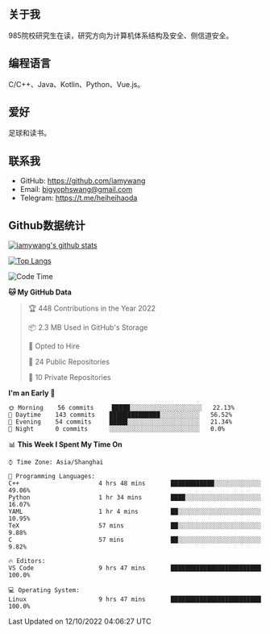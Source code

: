 ## 关于我

985院校研究生在读，研究方向为计算机体系结构及安全、侧信道安全。

## 编程语言

C/C++、Java、Kotlin、Python、Vue.js。

## 爱好

足球和读书。

## 联系我

- GitHub: https://github.com/iamywang
- Email: bigyophswang@gmail.com
- Telegram: https://t.me/heiheihaoda

## Github数据统计

[![iamywang's github stats](https://github-readme-stats.vercel.app/api?username=iamywang&count_private=true&show_icons=true)]()

[![Top Langs](https://github-readme-stats.vercel.app/api/top-langs/?username=iamywang&layout=compact)]()

<!--START_SECTION:waka-->
![Code Time](http://img.shields.io/badge/Code%20Time-598%20hrs%2055%20mins-blue)

**🐱 My GitHub Data** 

> 🏆 448 Contributions in the Year 2022
 > 
> 📦 2.3 MB Used in GitHub's Storage 
 > 
> 💼 Opted to Hire
 > 
> 📜 24 Public Repositories 
 > 
> 🔑 10 Private Repositories  
 > 
**I'm an Early 🐤** 

```text
🌞 Morning    56 commits     █████░░░░░░░░░░░░░░░░░░░░   22.13% 
🌆 Daytime    143 commits    ██████████████░░░░░░░░░░░   56.52% 
🌃 Evening    54 commits     █████░░░░░░░░░░░░░░░░░░░░   21.34% 
🌙 Night      0 commits      ░░░░░░░░░░░░░░░░░░░░░░░░░   0.0%

```


📊 **This Week I Spent My Time On** 

```text
⌚︎ Time Zone: Asia/Shanghai

💬 Programming Languages: 
C++                      4 hrs 48 mins       ████████████░░░░░░░░░░░░░   49.06% 
Python                   1 hr 34 mins        ████░░░░░░░░░░░░░░░░░░░░░   16.07% 
YAML                     1 hr 4 mins         ██░░░░░░░░░░░░░░░░░░░░░░░   10.95% 
TeX                      57 mins             ██░░░░░░░░░░░░░░░░░░░░░░░   9.88% 
C                        57 mins             ██░░░░░░░░░░░░░░░░░░░░░░░   9.82%

🔥 Editors: 
VS Code                  9 hrs 47 mins       █████████████████████████   100.0%

💻 Operating System: 
Linux                    9 hrs 47 mins       █████████████████████████   100.0%

```


 Last Updated on 12/10/2022 04:06:27 UTC
<!--END_SECTION:waka-->
